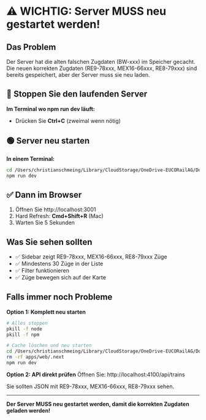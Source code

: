 # ⚠️ WICHTIG: Server MUSS neu gestartet werden!

## Das Problem

Der Server hat die alten falschen Zugdaten (BW-xxx) im Speicher gecacht.
Die neuen korrekten Zugdaten (RE9-78xxx, MEX16-66xxx, RE8-79xxx) sind bereits gespeichert, aber der Server muss sie neu laden.

## 🔴 Stoppen Sie den laufenden Server

**Im Terminal wo npm run dev läuft:**

- Drücken Sie **Ctrl+C** (zweimal wenn nötig)

## 🟢 Server neu starten

**In einem Terminal:**

```bash
cd /Users/christianschmeing/Library/CloudStorage/OneDrive-EUCORailAG/Documents\ C/Geolocation-Mockup
npm run dev
```

## ✅ Dann im Browser

1. Öffnen Sie http://localhost:3001
2. Hard Refresh: **Cmd+Shift+R** (Mac)
3. Warten Sie 5 Sekunden

## Was Sie sehen sollten

- ✅ Sidebar zeigt RE9-78xxx, MEX16-66xxx, RE8-79xxx Züge
- ✅ Mindestens 30 Züge in der Liste
- ✅ Filter funktionieren
- ✅ Züge bewegen sich auf der Karte

## Falls immer noch Probleme

**Option 1: Komplett neu starten**

```bash
# Alles stoppen
pkill -f node
pkill -f npm

# Cache löschen und neu starten
cd /Users/christianschmeing/Library/CloudStorage/OneDrive-EUCORailAG/Documents\ C/Geolocation-Mockup
rm -rf apps/web/.next
npm run dev
```

**Option 2: API direkt prüfen**
Öffnen Sie: http://localhost:4100/api/trains

Sie sollten JSON mit RE9-78xxx, MEX16-66xxx, RE8-79xxx sehen.

---

**Der Server MUSS neu gestartet werden, damit die korrekten Zugdaten geladen werden!**
